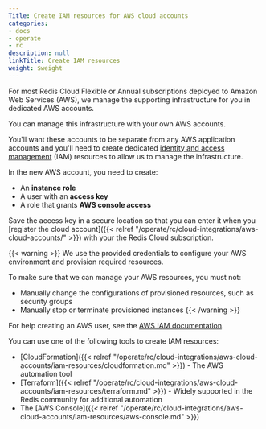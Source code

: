 ```yaml
---
Title: Create IAM resources for AWS cloud accounts
categories:
- docs
- operate
- rc
description: null
linkTitle: Create IAM resources
weight: $weight
---
```

For most Redis Cloud Flexible or Annual subscriptions deployed to Amazon Web Services (AWS), we manage the supporting infrastructure for you in dedicated AWS accounts.

You can manage this infrastructure with your own AWS accounts.  

You'll want these accounts to be separate from any AWS application accounts 
and you'll need to create dedicated [identity and access management](https://docs.aws.amazon.com/IAM/latest/UserGuide/introduction.html) (IAM) resources to allow us to manage the infrastructure.

In the new AWS account, you need to create:

- An **instance role**
- A user with an **access key**
- A role that grants **AWS console access**

Save the access key in a secure location so that you can enter it when you [register the cloud account]({{< relref "/operate/rc/cloud-integrations/aws-cloud-accounts/" >}}) with your the Redis Cloud subscription.

{{< warning >}}
We use the provided credentials to configure your AWS environment and provision required resources.

To make sure that we can manage your AWS resources, you must not:

- Manually change the configurations of provisioned resources, such as security groups
- Manually stop or terminate provisioned instances
{{< /warning >}}

For help creating an AWS user, see the [AWS IAM documentation](https://docs.aws.amazon.com/IAM/latest/UserGuide/id_credentials_access-keys.html).

You can use one of the following tools to create IAM resources:

- [CloudFormation]({{< relref "/operate/rc/cloud-integrations/aws-cloud-accounts/iam-resources/cloudformation.md" >}}) - The AWS automation tool
- [Terraform]({{< relref "/operate/rc/cloud-integrations/aws-cloud-accounts/iam-resources/terraform.md" >}}) - Widely supported in the Redis community for additional automation
- The [AWS Console]({{< relref "/operate/rc/cloud-integrations/aws-cloud-accounts/iam-resources/aws-console.md" >}})

